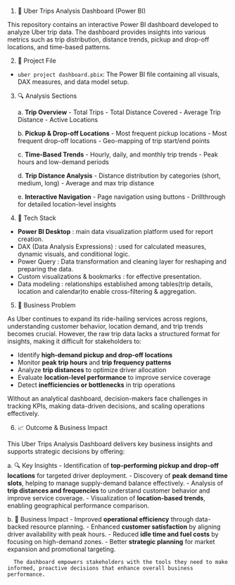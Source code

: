 1. 🚖 Uber Trips Analysis Dashboard (Power BI)

This repository contains an interactive Power BI dashboard developed to analyze Uber trip data. The dashboard provides insights into various metrics such as trip distribution, distance trends, pickup and drop-off locations, and time-based patterns.

2. 📁 Project File

- `uber project dashboard.pbix`: The Power BI file containing all visuals, DAX measures, and data model setup.

3. 🔍 Analysis Sections

   a. **Trip Overview**
        - Total Trips
        - Total Distance Covered
        - Average Trip Distance
        - Active Locations

   b. **Pickup & Drop-off Locations**
        - Most frequent pickup locations
        - Most frequent drop-off locations
        - Geo-mapping of trip start/end points

   c. **Time-Based Trends**
        - Hourly, daily, and monthly trip trends
        - Peak hours and low-demand periods

   d. **Trip Distance Analysis**
        - Distance distribution by categories (short, medium, long)
        - Average and max trip distance

   e. **Interactive Navigation**
       - Page navigation using buttons
       - Drillthrough for detailed location-level insights

4. 📌 Tech Stack

- **Power BI Desktop** : main data visualization platform used for report creation.
- DAX (Data Analysis Expressions) : used for calculated measures, dynamic visuals, and conditional logic.
- Power Query : Data transformation and cleaning layer for reshaping and preparing the data.
- Custom visualizations & bookmarks : for effective presentation.
- Data modeling : relationships established among tables(trip details, location and calendar)to enable cross-filtering & aggregation.

5. 🧩 Business Problem

  As Uber continues to expand its ride-hailing services across regions, understanding customer behavior, location demand, and trip trends    becomes crucial. However, the raw trip data lacks a structured format for insights, making it difficult for stakeholders to:

 - Identify **high-demand pickup and drop-off locations**
 - Monitor **peak trip hours** and **trip frequency patterns**
 - Analyze **trip distances** to optimize driver allocation
 - Evaluate **location-level performance** to improve service coverage
 - Detect **inefficiencies or bottlenecks** in trip operations

  Without an analytical dashboard, decision-makers face challenges in tracking KPIs, making data-driven decisions, and scaling operations    effectively.

6. 📈 Outcome & Business Impact

  This Uber Trips Analysis Dashboard delivers key business insights and supports strategic decisions by offering:

  a. 🔍 Key Insights
      - Identification of **top-performing pickup and drop-off locations** for targeted driver deployment.
      - Discovery of **peak demand time slots**, helping to manage supply-demand balance effectively.
      - Analysis of **trip distances and frequencies** to understand customer behavior and improve service coverage.
      - Visualization of **location-based trends**, enabling geographical performance comparison.

  b. 💼 Business Impact
      - Improved **operational efficiency** through data-backed resource planning.
      - Enhanced **customer satisfaction** by aligning driver availability with peak hours.
      - Reduced **idle time and fuel costs** by focusing on high-demand zones.
      - Better **strategic planning** for market expansion and promotional targeting.

      The dashboard empowers stakeholders with the tools they need to make informed, proactive decisions that enhance overall business           performance.


